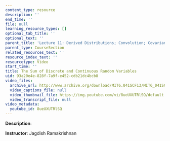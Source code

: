```yaml
---
content_type: resource
description: ''
end_time: ''
file: null
learning_resource_types: []
optional_tab_title: ''
optional_text: ''
parent_title: 'Lecture 11: Derived Distributions; Convolution; Covariance and Correlation'
parent_type: CourseSection
related_resources_text: ''
resource_index_text: ''
resourcetype: Video
start_time: ''
title: The Sum of Discrete and Continuous Random Variables
uid: 93a20e4e-828f-7a9f-e452-cdb21dc4bcb8
video_files:
  archive_url: http://www.archive.org/download/MIT6.041SCF13/MIT6_041SCF13_The_Sum_of_Discrete_and_Continuous_R_V_S_300k.mp4
  video_captions_file: null
  video_thumbnail_file: https://img.youtube.com/vi/8ueUXUTRlSQ/default.jpg
  video_transcript_file: null
video_metadata:
  youtube_id: 8ueUXUTRlSQ
---
```


**Description**:

**Instructor**: Jagdish Ramakrishnan